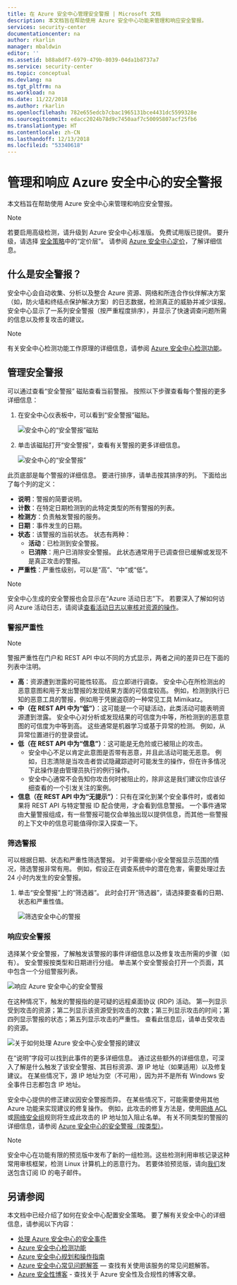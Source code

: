 ```yaml
---
title: 在 Azure 安全中心管理安全警报 | Microsoft 文档
description: 本文档旨在帮助使用 Azure 安全中心功能来管理和响应安全警报。
services: security-center
documentationcenter: na
author: rkarlin
manager: mbaldwin
editor: ''
ms.assetid: b88a8df7-6979-479b-8039-04da1b8737a7
ms.service: security-center
ms.topic: conceptual
ms.devlang: na
ms.tgt_pltfrm: na
ms.workload: na
ms.date: 11/22/2018
ms.author: rkarlin
ms.openlocfilehash: 782e655edcb7cbac1965131bce4431dc5599328e
ms.sourcegitcommit: edacc2024b78d9c7450aaf7c50095807acf25fb6
ms.translationtype: HT
ms.contentlocale: zh-CN
ms.lasthandoff: 12/13/2018
ms.locfileid: "53340618"
---
```

# <a name="managing-and-responding-to-security-alerts-in-azure-security-center"></a>管理和响应 Azure 安全中心的安全警报
本文档旨在帮助使用 Azure 安全中心来管理和响应安全警报。

> [!NOTE]
> 若要启用高级检测，请升级到 Azure 安全中心标准版。 免费试用版已提供。 要升级，请选择 [安全策略](tutorial-security-policy.md)中的“定价层”。 请参阅 [Azure 安全中心定价](security-center-pricing.md)，了解详细信息。
>
>

## <a name="what-are-security-alerts"></a>什么是安全警报？
安全中心会自动收集、分析以及整合 Azure 资源、网络和所连合作伙伴解决方案（如，防火墙和终结点保护解决方案）的日志数据，检测真正的威胁并减少误报。 安全中心显示了一系列安全警报（按严重程度排序），并显示了快速调查问题所需的信息以及修复攻击的建议。


> [!NOTE]
> 有关安全中心检测功能工作原理的详细信息，请参阅 [Azure 安全中心检测功能](security-center-detection-capabilities.md)。
>
>

## <a name="managing-security-alerts"></a>管理安全警报
可以通过查看“安全警报”  磁贴查看当前警报。 按照以下步骤查看每个警报的更多详细信息：

1. 在安全中心仪表板中，可以看到“安全警报”磁贴。

    ![安全中心的“安全警报”磁贴](./media/security-center-managing-and-responding-alerts/security-center-managing-and-responding-alerts-fig1-ga.png)

2. 单击该磁贴打开“安全警报”，查看有关警报的更多详细信息。

   ![安全中心的“安全警报”](./media/security-center-managing-and-responding-alerts/security-center-managing-and-responding-alerts-fig2-ga.png)

此页底部是每个警报的详细信息。 要进行排序，请单击按其排序的列。 下面给出了每个列的定义：

* **说明**：警报的简要说明。
* **计数**：在特定日期检测到的此特定类型的所有警报的列表。
* **检测方**：负责触发警报的服务。
* **日期**：事件发生的日期。
* **状态**：该警报的当前状态。 状态有两种：
  * **活动**：已检测到安全警报。
  * **已消除**：用户已消除安全警报。 此状态通常用于已调查但已缓解或发现不是真正攻击的警报。
* **严重性**：严重性级别，可以是“高”、“中”或“低”。

> [!NOTE]
> 安全中心生成的安全警报也会显示在“Azure 活动日志”下。 若要深入了解如何访问 Azure 活动日志，请阅读[查看活动日志以审核对资源的操作](https://docs.microsoft.com/azure/azure-resource-manager/resource-group-audit)。
>


### <a name="alert-severity"></a>警报严重性

> [!NOTE]
> 警报严重性在门户和 REST API 中以不同的方式显示，两者之间的差异已在下面的列表中注明。

-   **高**：资源遭到泄露的可能性较高。 应立即进行调查。 安全中心在所检测出的恶意意图和用于发出警报的发现结果方面的可信度较高。 例如，检测到执行已知的恶意工具的警报，例如用于凭据盗窃的一种常见工具 Mimikatz。 
-   **中（在 REST API 中为“低”）**：这可能是一个可疑活动，此类活动可能表明资源遭到泄露。
安全中心对分析或发现结果的可信度为中等，所检测到的恶意意图的可信度为中等到高。 这些通常是机器学习或基于异常的检测。 例如，从异常位置进行的登录尝试。
-   **低（在 REST API 中为“信息”）**：这可能是无危险或已被阻止的攻击。 
    - 安全中心不足以肯定此意图是否带有恶意，并且此活动可能无恶意。 例如，日志清除是当攻击者尝试隐藏踪迹时可能发生的操作，但在许多情况下此操作是由管理员执行的例行操作。
    - 安全中心通常不会告知你攻击何时被阻止的，除非这是我们建议你应该仔细查看的一个引发关注的案例。 
-   **信息（在 REST API 中为“无提示”）**：只有在深化到某个安全事件时，或者如果将 REST API 与特定警报 ID 配合使用，才会看到信息警报。 一个事件通常由大量警报组成，有一些警报可能仅会单独出现以提供信息，而其他一些警报的上下文中的信息可能值得你深入探查一下。 

### <a name="filtering-alerts"></a>筛选警报
可以根据日期、状态和严重性筛选警报。 对于需要缩小安全警报显示范围的情况，筛选警报非常有用。 例如，假设正在调查系统中的潜在危害，需要处理过去 24 小时内发生的安全警报。

1. 单击“安全警报”上的“筛选器”。 此时会打开“筛选器”，请选择要查看的日期、状态和严重性值。

    ![筛选安全中心的警报](./media/security-center-managing-and-responding-alerts/security-center-managing-and-responding-alerts-fig3-2017.png)

### <a name="respond-to-security-alerts"></a>响应安全警报
选择某个安全警报，了解触发该警报的事件详细信息以及修复攻击所需的步骤（如有）。 安全警报按类型和日期进行分组。 单击某个安全警报会打开一个页面，其中包含一个分组警报列表。

![响应 Azure 安全中心的安全警报](./media/security-center-managing-and-responding-alerts/security-center-managing-and-responding-alerts-fig5-ga.png)

在这种情况下，触发的警报指的是可疑的远程桌面协议 (RDP) 活动。 第一列显示受到攻击的资源；第二列显示该资源受到攻击的次数；第三列显示攻击的时间；第四列显示警报的状态；第五列显示攻击的严重性。 查看此信息后，请单击受攻击的资源。

![关于如何处理 Azure 安全中心安全警报的建议](./media/security-center-managing-and-responding-alerts/security-center-managing-and-responding-alerts-fig6-ga.png)

在“说明”字段可以找到此事件的更多详细信息。 通过这些额外的详细信息，可深入了解是什么触发了该安全警报、其目标资源、源 IP 地址（如果适用）以及修复建议。  在某些情况下，源 IP 地址为空（不可用），因为并不是所有 Windows 安全事件日志都包含 IP 地址。

安全中心提供的修正建议因安全警报而异。 在某些情况下，可能需要使用其他 Azure 功能来实现建议的修复操作。 例如，此攻击的修复方法是，使用[网络 ACL](../virtual-network/virtual-networks-acl.md) 或[网络安全组](../virtual-network/security-overview.md#security-rules)规则将生成此攻击的 IP 地址加入阻止名单。 有关不同类型的警报的详细信息，请参阅 [Azure 安全中心的安全警报（按类型）](security-center-alerts-type.md)。

> [!NOTE]
> 安全中心在功能有限的预览版中发布了新的一组检测。这些检测利用审核记录这种常用审核框架，检测 Linux 计算机上的恶意行为。 若要体验预览版，请向[我们](mailto:ASC_linuxdetections@microsoft.com)发送包含订阅 ID 的电子邮件。


## <a name="see-also"></a>另请参阅
本文档中已经介绍了如何在安全中心配置安全策略。 要了解有关安全中心的详细信息，请参阅以下内容：

* [处理 Azure 安全中心的安全事件](security-center-incident.md)
* [Azure 安全中心检测功能](security-center-detection-capabilities.md)
* [Azure 安全中心规划和操作指南](security-center-planning-and-operations-guide.md)
* [Azure 安全中心常见问题解答](security-center-faq.md) — 查找有关使用该服务的常见问题解答。
* [Azure 安全性博客](https://blogs.msdn.com/b/azuresecurity/) - 查找关于 Azure 安全性及合规性的博客文章。

